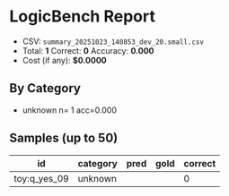 # LogicBench Report

- CSV: `summary_20251023_140853_dev_20.small.csv`
- Total: **1**  Correct: **0**  Accuracy: **0.000**
- Cost (if any): **$0.0000**

## By Category
- unknown      n=  1 acc=0.000

## Samples (up to 50)

id | category | pred | gold | correct
---|---|---|---|---
toy:q_yes_09 | unknown |  |  | 0
